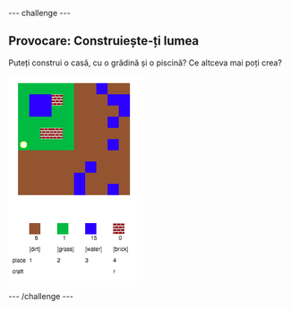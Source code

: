 \--- challenge \---

## Provocare: Construiește-ți lumea

Puteți construi o casă, cu o grădină și o piscină? Ce altceva mai poți crea?

![captură de ecran](images/craft-build-example.png)

\--- /challenge \---